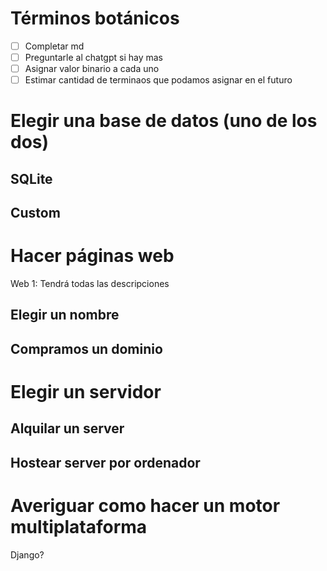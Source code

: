 # Términos botánicos
- [ ] Completar md
- [ ] Preguntarle al chatgpt si hay mas
- [ ] Asignar valor binario a cada uno
- [ ] Estimar cantidad de terminaos que podamos asignar en el futuro
  
# Elegir una base de datos (uno de los dos)
## SQLite
## Custom
# Hacer páginas web
Web 1: Tendrá todas las descripciones
## Elegir un nombre
## Compramos un dominio
# Elegir un servidor
## Alquilar un server
## Hostear server por ordenador
# Averiguar como hacer un motor multiplataforma
Django?
